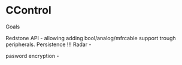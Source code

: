 CControl
========
Goals

Redstone API - allowing adding bool/analog/mfrcable support trough peripherals.
Persistence !!!
Radar - 

pasword encryption - 
